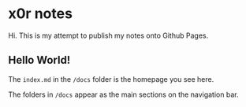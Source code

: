 # x0r notes

Hi. This is my attempt to publish my notes onto Github Pages.

## Hello World!

The `index.md` in the `/docs` folder is the homepage you see here.

The folders in `/docs` appear as the main sections on the navigation bar.
